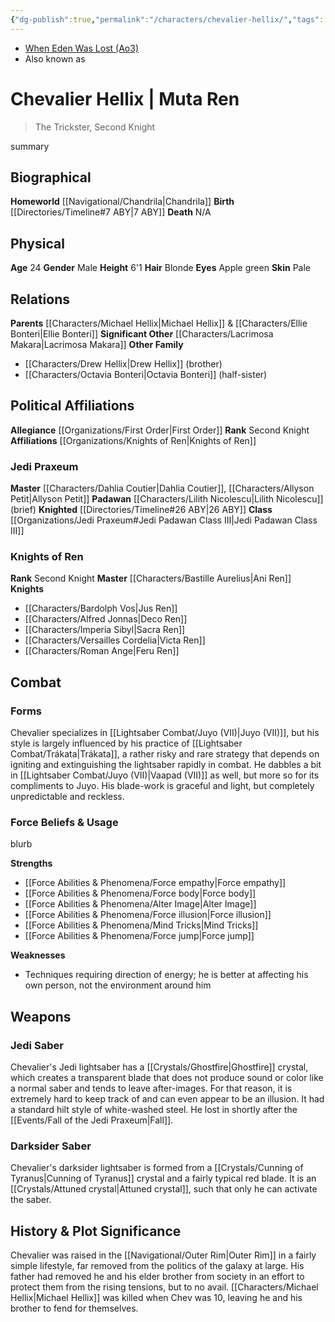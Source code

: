 ```yaml
---
{"dg-publish":true,"permalink":"/characters/chevalier-hellix/","tags":["fallenjedi","firstorder","jediknight","knightsofren","jedipraxeum","formvii","trakata","forcesensitive","unfinished"],"dgHomeLink":false}
---
```


- [When Eden Was Lost (Ao3)](https://archiveofourown.org/works/19334440/chapters/45992584)
- Also known as 

# Chevalier Hellix | Muta Ren
>The Trickster, Second Knight

summary

## Biographical

**Homeworld** [[Navigational/Chandrila\|Chandrila]]
**Birth** [[Directories/Timeline#7 ABY\|7 ABY]]
**Death** N/A

## Physical

**Age** 24
**Gender** Male
**Height** 6'1
**Hair** Blonde
**Eyes** Apple green
**Skin** Pale

## Relations

**Parents** [[Characters/Michael Hellix\|Michael Hellix]] & [[Characters/Ellie Bonteri\|Ellie Bonteri]]
**Significant Other** [[Characters/Lacrimosa Makara\|Lacrimosa Makara]]
**Other Family**
- [[Characters/Drew Hellix\|Drew Hellix]] (brother)
- [[Characters/Octavia Bonteri\|Octavia Bonteri]] (half-sister)

## Political Affiliations

**Allegiance** [[Organizations/First Order\|First Order]]
**Rank** Second Knight
**Affiliations** [[Organizations/Knights of Ren\|Knights of Ren]]

### Jedi Praxeum

**Master** [[Characters/Dahlia Coutier\|Dahlia Coutier]], [[Characters/Allyson Petit\|Allyson Petit]]
**Padawan** [[Characters/Lilith Nicolescu\|Lilith Nicolescu]] (brief)
**Knighted** [[Directories/Timeline#26 ABY\|26 ABY]]
**Class** [[Organizations/Jedi Praxeum#Jedi Padawan Class III\|Jedi Padawan Class III]]

### Knights of Ren

**Rank** Second Knight
**Master** [[Characters/Bastille Aurelius\|Ani Ren]]
**Knights**
- [[Characters/Bardolph Vos\|Jus Ren]]
- [[Characters/Alfred Jonnas\|Deco Ren]]
- [[Characters/Imperia Sibyl\|Sacra Ren]]
- [[Characters/Versailles Cordelia\|Victa Ren]]
- [[Characters/Roman Ange\|Feru Ren]]

## Combat

### Forms

Chevalier specializes in [[Lightsaber Combat/Juyo (VII)\|Juyo (VII)]], but his style is largely influenced by his practice of [[Lightsaber Combat/Trákata\|Trákata]], a rather risky and rare strategy that depends on igniting and extinguishing the lightsaber rapidly in combat. He dabbles a bit in [[Lightsaber Combat/Juyo (VII)\|Vaapad (VII)]] as well, but more so for its compliments to Juyo. His blade-work is graceful and light, but completely unpredictable and reckless. 

### Force Beliefs & Usage

blurb

**Strengths**
- [[Force Abilities & Phenomena/Force empathy\|Force empathy]]
- [[Force Abilities & Phenomena/Force body\|Force body]]
- [[Force Abilities & Phenomena/Alter Image\|Alter Image]]
- [[Force Abilities & Phenomena/Force illusion\|Force illusion]]
- [[Force Abilities & Phenomena/Mind Tricks\|Mind Tricks]]
- [[Force Abilities & Phenomena/Force jump\|Force jump]]

**Weaknesses**
- Techniques requiring direction of energy; he is better at affecting his own person, not the environment around him

## Weapons

### Jedi Saber

Chevalier's Jedi lightsaber has a [[Crystals/Ghostfire\|Ghostfire]] crystal, which creates a transparent blade that does not produce sound or color like a normal saber and tends to leave after-images. For that reason, it is extremely hard to keep track of and can even appear to be an illusion. It had a standard hilt style of white-washed steel. He lost in shortly after the [[Events/Fall of the Jedi Praxeum\|Fall]].

### Darksider Saber

Chevalier's darksider lightsaber is formed from a [[Crystals/Cunning of Tyranus\|Cunning of Tyranus]] crystal and a fairly typical red blade. It is an [[Crystals/Attuned crystal\|Attuned crystal]], such that only he can activate the saber. 

## History & Plot Significance

Chevalier was raised in the [[Navigational/Outer Rim\|Outer Rim]] in a fairly simple lifestyle, far removed from the politics of the galaxy at large. His father had removed he and his elder brother from society in an effort to protect them from the rising tensions, but to no avail. [[Characters/Michael Hellix\|Michael Hellix]] was killed when Chev was 10, leaving he and his brother to fend for themselves. 